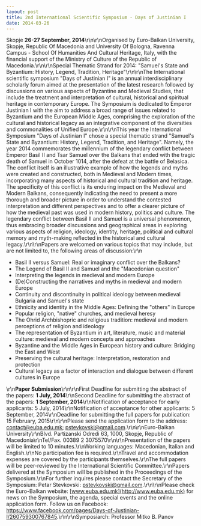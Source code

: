 ```yaml
---
layout: post
title: 2nd International Scientific Symposium - Days of Justinian I
date: 2014-03-26
---
```


Skopje **26-27 September, 2014**\\r\\n\\r\\nOrganised by Euro-Balkan
University, Skopje, Republic Of Macedonia and University Of Bologna,
Ravenna Campus - School Of Humanities And Cultural Heritage, Italy, with
the financial support of the Ministry of Culture of the Republic of
Macedonia.\\r\\n\\r\\nSpecial Thematic Strand for 2014: "Samuel's State
and Byzantium: History, Legend, Tradition, Heritage"\\r\\n\\r\\nThe
International scientific symposium "Days of Justinian I" is an annual
interdisciplinary scholarly forum aimed at the presentation of the
latest research followed by discussions on various aspects of Byzantine
and Medieval Studies, that include the treatment and interpretation of
cultural, historical and spiritual heritage in contemporary Europe. The
Symposium is dedicated to Emperor Justinian I with the aim to address a
broad range of issues related to Byzantium and the European Middle Ages,
comprising the exploration of the cultural and historical legacy as an
integrative component of the diversities and commonalities of Unified
Europe.\\r\\n\\r\\nThis year the International Symposium "Days of
Justinian I" chose a special thematic strand "Samuel's State and
Byzantium: History, Legend, Tradition, and Heritage". Namely, the year
2014 commemorates the millennium of the legendary conflict between
Emperor Basil II and Tsar Samuel over the Balkans that ended with the
tragic death of Samuel in October 1014, after the defeat at the battle
of Belasica. The conflict itself is an illustrative example of how the
legends and myths were created and constructed, both in Medieval and
Modern times, incorporating many aspects of historical and cultural
tradition and heritage. The specificity of this conflict is its enduring
impact on the Medieval and Modern Balkans, consequently indicating the
need to present a more thorough and broader picture in order to
understand the contested interpretation and different perspectives and
to offer a clearer picture of how the medieval past was used in modern
history, politics and culture. The legendary conflict between Basil II
and Samuel is a universal phenomenon, thus embracing broader discussions
and geographical areas in exploring various aspects of religion,
ideology, identity, heritage, political and cultural memory and
myth-making reflected in the historical and cultural
legacy.\\r\\n\\r\\nPapers are welcomed on various topics that may
include, but are not limited to, the following areas of
discussion:\\r\\n

-   Basil II versus Samuel: Real or imaginary conflict over the Balkans?
-   The Legend of Basil II and Samuel and the "Macedonian question"
-   Interpreting the legends in medieval and modern Europe
-   (De)Constructing the narratives and myths in medieval and modern
    Europe
-   Continuity and discontinuity in political ideology between medieval
    Bulgaria and Samuel\'s state
-   Ethnicity and identity in the Middle Ages: Defining the "others" in
    Europe
-   Popular religion, \"native\" churches, and medieval heresy
-   The Ohrid Archbishopric and religious tradition: medieval and modern
    perceptions of religion and ideology
-   The representation of Byzantium in art, literature, music and
    material culture: medieval and modern concepts and approaches
-   Byzantine and the Middle Ages in European history and culture:
    Bridging the East and West
-   Preserving the cultural heritage: Interpretation, restoration and
    protection
-   Cultural legacy as a factor of interaction and dialogue between
    different cultures in Europe

\\r\\n**Paper Submission**\\r\\n\\r\\nFirst Deadline for submitting the
abstract of the papers: **1 July, 2014**\\r\\nSecond Deadline for
submitting the abstract of the papers: **1 September,
2014**\\r\\nNotification of acceptance for early applicants: 5 July,
2014\\r\\nNotification of acceptance for other applicants: 5 September,
2014\\r\\nDeadline for submitting the full papers for publication: 15
February, 2015\\r\\n\\r\\nPlease send the application form to the
address: <contact@euba.edu.mk>;
<pstevkovski@gmail.com>.\\r\\n\\r\\nEuro-Balkan University\\r\\nBlvd.
Partizanski Odredi 63, 1000, Skopje, Republic of Macedonia\\r\\nTel/Fax.
00389 2 3075570\\r\\n\\r\\nPresentation of the papers will be limited to
10 minutes.\\r\\nWorking languages: Macedonian, Italian and
English.\\r\\nNo participation fee is required.\\r\\nTravel and
accommodation expenses are covered by the participants
themselves.\\r\\nThe full papers will be peer-reviewed by the
International Scientific Committee.\\r\\nPapers delivered at the
Symposium will be published in the Proceedings of the
Symposium.\\r\\nFor further inquires please contact the Secretary of the
Symposium: Petar Stevkovski: <pstevkovski@gmail.com>.\\r\\n\\r\\nPlease
check the Euro-Balkan website: [www.euba.edu.mk](http://www.euba.edu.mk)
for news on the Symposium, the agenda, special events and the online
application form. Follow us on Facebook:
<https://www.facebook.com/pages/Days-of-Justinian-I/260759300767845>.\\r\\n\\r\\nSymposiarch:
Professor Mitko B. Panov
